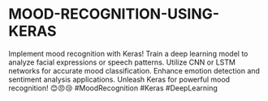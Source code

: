# MOOD-RECOGNITION-USING-KERAS
Implement mood recognition with Keras! Train a deep learning model to analyze facial expressions or speech patterns. Utilize CNN or LSTM networks for accurate mood classification. Enhance emotion detection and sentiment analysis applications. Unleash Keras for powerful mood recognition! 😊😠😢 #MoodRecognition #Keras #DeepLearning
